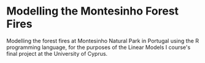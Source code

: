 # Modelling the Montesinho Forest Fires
Modelling the forest fires at Montesinho Natural Park in Portugal using the R programming language, for the purposes of the Linear Models I course's final project at the University of Cyprus.
